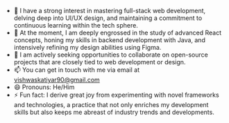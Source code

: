 - 👀 I have a strong interest in mastering full-stack web development, delving deep into UI/UX design, and maintaining a commitment to continuous learning within the tech sphere.
- 🌱 At the moment, I am deeply engrossed in the study of advanced React concepts, honing my skills in backend development with Java, and intensively refining my design abilities using Figma.
- 💞️ I am actively seeking opportunities to collaborate on open-source projects that are closely tied to web development or design.
- 📫 You can get in touch with me via email at vishwaskatiyar90@gmail.com 
- 😄 Pronouns: He/Him
- ⚡ Fun fact: I derive great joy from experimenting with novel frameworks and technologies, a practice that not only enriches my development skills but also keeps me abreast of industry trends and developments.
